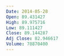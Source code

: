 ```yaml
---
Date: 2014-05-28
Open: 89.431427
High: 89.975716
Low: 89.111427
Close: 89.144287
Adj Close: 82.946617
Volume: 78870400
---
```

